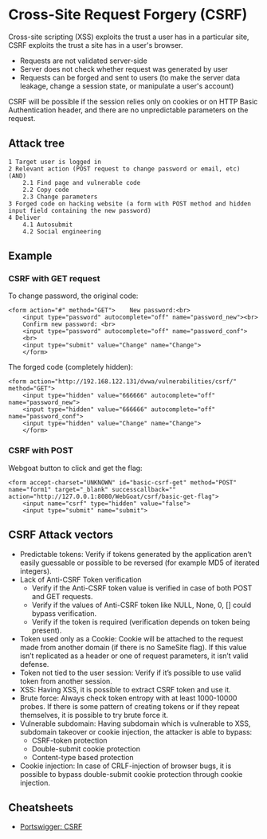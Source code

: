 # Cross-Site Request Forgery (CSRF)

Cross-site scripting (XSS) exploits the trust a user has in a particular site, CSRF exploits the trust a site has in a 
user's browser.

* Requests are not validated server-side
* Server does not check whether request was generated by user
* Requests can be forged and sent to users (to make the server data leakage, change a session state, or manipulate a user's account)

CSRF will be possible if the session relies only on cookies or on HTTP Basic Authentication header, and there are no 
unpredictable parameters on the request.

## Attack tree

```text
1 Target user is logged in
2 Relevant action (POST request to change password or email, etc) (AND)
    2.1 Find page and vulnerable code
    2.2 Copy code
    2.3 Change parameters
3 Forged code on hacking website (a form with POST method and hidden input field containing the new password)
4 Deliver 
    4.1 Autosubmit
    4.2 Social engineering
```

## Example

### CSRF with GET request

To change password, the original code:

```text
<form action="#" method="GET">    New password:<br>
    <input type="password" autocomplete="off" name="password_new"><br>
    Confirm new password: <br>
    <input type="password" autocomplete="off" name="password_conf">
    <br>
    <input type="submit" value="Change" name="Change">
    </form>
```

The forged code (completely hidden):

```text
<form action="http://192.168.122.131/dvwa/vulnerabilities/csrf/" method="GET">
    <input type="hidden" value="666666" autocomplete="off" name="password_new">
    <input type="hidden" value="666666" autocomplete="off" name="password_conf">
    <input type="hidden" value="Change" name="Change">
    </form>
```

### CSRF with POST

Webgoat button to click and get the flag:

```text
<form accept-charset="UNKNOWN" id="basic-csrf-get" method="POST" name="form1" target="_blank" successcallback="" action="http://127.0.0.1:8080/WebGoat/csrf/basic-get-flag">
    <input name="csrf" type="hidden" value="false">
    <input type="submit" name="submit">
```

## CSRF Attack vectors

* Predictable tokens: Verify if tokens generated by the application aren’t easily guessable or possible to be reversed (for example MD5 of iterated integers).
* Lack of Anti-CSRF Token verification
  * Verify if the Anti-CSRF token value is verified in case of both POST and GET requests.
  * Verify if the values of Anti-CSRF token like NULL, None, 0, [] could bypass verification.
  * Verify if the token is required (verification depends on token being present).
* Token used only as a Cookie: Cookie will be attached to the request made from another domain (if there is no SameSite flag). If this value isn’t replicated as a header or one of request parameters, it isn’t valid defense.
* Token not tied to the user session: Verify if it’s possible to use valid token from another session.
* XSS: Having XSS, it is possible to extract CSRF token and use it.
* Brute force: Always check token entropy with at least 1000-10000 probes. If there is some pattern of creating tokens or if they repeat themselves, it is possible to try brute force it.
* Vulnerable subdomain: Having subdomain which is vulnerable to XSS, subdomain takeover or cookie injection, the attacker is able to bypass:
  * CSRF-token protection
  * Double-submit cookie protection
  * Content-type based protection
* Cookie injection: In case of CRLF-injection of browser bugs, it is possible to bypass double-submit cookie protection through cookie injection.

## Cheatsheets

* [Portswigger: CSRF](https://portswigger.net/web-security/csrf)